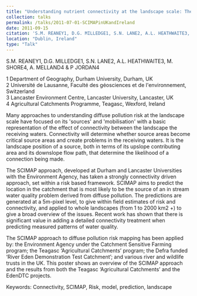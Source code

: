 ```yaml
---
title: "Understanding nutrient connectivity at the landscape scale: The use of the SCIMAP approach in the UK and Ireland"
collection: talks
permalink: /talks/2011-07-01-SCIMAPinUKandIreland
date: 2011-09-15
citation: 'S.M. REANEY1, D.G. MILLEDGE1, S.N. LANE2, A.L. HEATHWAITE3, M. SHORE4, A. MELLAND4 & P JORDAN4 2011: , Understanding nutrient connectivity at the landscape scale: The use of the SCIMAP approach in the UK and Ireland..&quot; Catchment Science, 2011.'
location: "Dublin, Ireland"
type: "Talk"
---
```


S.M. REANEY1, D.G. MILLEDGE1, S.N. LANE2, A.L. HEATHWAITE3, M. SHORE4, A. MELLAND4 & P JORDAN4

1 Department of Geography, Durham University, Durham, UK  
2 Université de Lausanne, Faculté des géosciences et de l'environnement, Switzerland  
3 Lancaster Environment Centre, Lancaster University, Lancaster, UK  
4 Agricultural Catchments Programme, Teagasc, Wexford, Ireland  

Many approaches to understanding diffuse pollution risk at the landscape scale have focused on its 'sources' and 'mobilisation' with a basic representation of the effect of connectivity between the landscape the receiving waters. Connectivity will determine whether source areas become critical source areas and create problems in the receiving waters. It is the landscape position of a source, both in terms of its upslope contributing area and its downslope flow path, that determine the likelihood of a connection being made.

The SCIMAP approach, developed at Durham and Lancaster Universities with the Environment Agency, has taken a strongly connectivity driven approach, set within a risk based framework. SCIMAP aims to predict the location in the catchment that is most likely to be the source of an in stream water quality problem derived from diffuse pollution. The predictions are generated at a 5m-pixel level, to give within field estimates of risk and connectivity, and applied to whole landscapes (from 1 to 2000 km2 +) to give a broad overview of the issues. Recent work has shown that there is significant value in adding a detailed connectivity treatment when predicting measured patterns of water quality.

The SCIMAP approach to diffuse pollution risk mapping has been applied by: the Environment Agency under the Catchment Sensitive Farming program; the Teagasc ‘Agricultural Catchments’ program; the Defra funded ‘River Eden Demonstration Test Catchment’; and various river and wildlife trusts in the UK. This poster shows an overview of the SCIMAP approach and the results from both the Teagasc ‘Agricultural Catchments’ and the EdenDTC projects.

Keywords: Connectivity, SCIMAP, Risk, model, prediction, landscape
